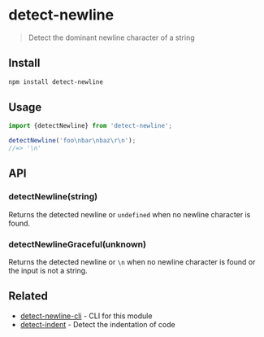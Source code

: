 # detect-newline

> Detect the dominant newline character of a string

## Install

```sh
npm install detect-newline
```

## Usage

```js
import {detectNewline} from 'detect-newline';

detectNewline('foo\nbar\nbaz\r\n');
//=> '\n'
```

## API

### detectNewline(string)

Returns the detected newline or `undefined` when no newline character is found.

### detectNewlineGraceful(unknown)

Returns the detected newline or `\n` when no newline character is found or the input is not a string.

## Related

- [detect-newline-cli](https://github.com/sindresorhus/detect-newline-cli) - CLI for this module
- [detect-indent](https://github.com/sindresorhus/detect-indent) - Detect the indentation of code
